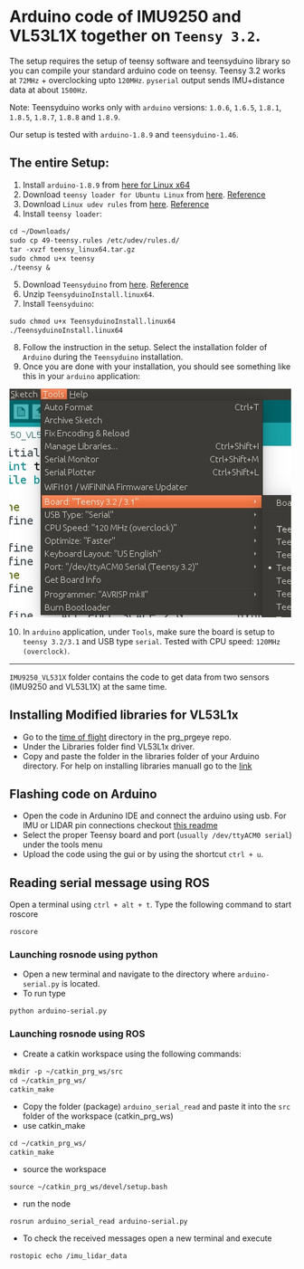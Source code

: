 # Arduino code of IMU9250 and VL53L1X together on `Teensy 3.2`.

The setup requires the setup of teensy software and teensyduino library so you can compile your standard arduino code on teensy. Teensy 3.2 works at `72MHz` + overclocking upto `120MHz`. 
`pyserial` output sends IMU+distance data at about `1500Hz`. 

Note: Teensyduino works only with `arduino` versions: `1.0.6`, `1.6.5`, `1.8.1`, `1.8.5`, `1.8.7`, `1.8.8` and `1.8.9`.

Our setup is tested with `arduino-1.8.9` and `teensyduino-1.46`.

## The entire Setup:

1. Install `arduino-1.8.9` from [here for Linux x64](https://www.arduino.cc/download_handler.php?f=/arduino-1.8.9-linux64.tar.xz)
2. Download `teensy loader for Ubuntu Linux` from [here](https://www.pjrc.com/teensy/teensy_linux64.tar.gz). [Reference](https://www.pjrc.com/teensy/loader_linux.html)
3. Download `Linux udev rules` from [here](https://www.pjrc.com/teensy/49-teensy.rules). [Reference](https://www.pjrc.com/teensy/loader_linux.html)
4. Install `teensy loader`: 
```
cd ~/Downloads/
sudo cp 49-teensy.rules /etc/udev/rules.d/
tar -xvzf teensy_linux64.tar.gz
sudo chmod u+x teensy
./teensy &
```

5. Download `Teensyduino` from [here](https://www.pjrc.com/teensy/td_146/TeensyduinoInstall.linux64). [Reference](https://www.pjrc.com/teensy/td_download.html)
6. Unzip `TeensyduinoInstall.linux64`.
7. Install `Teensyduino`:
```
sudo chmod u+x TeensyduinoInstall.linux64
./TeensyduinoInstall.linux64
```
8. Follow the instruction in the setup. Select the installation folder of `Arduino` during the `Teensyduino` installation.
9. Once you are done with your installation, you should see something like this in your `arduino` application:
<img src="../Images/teensyduino.jpg">

10. In `arduino` application, under `Tools`, make sure the board is setup to `teensy 3.2/3.1` and USB type `serial`. Tested with CPU speed: `120MHz (overclock)`. 

***


`IMU9250_VL531X` folder contains the code to get data from two sensors (IMU9250 and VL53L1X) at the same time.

## Installing Modified libraries for VL53L1x
* Go to the [time of flight](https://github.com/NitinJSanket/prg_prgeye/tree/master/Time_of_flight_sensors) directory in the prg_prgeye repo.
* Under the Libraries folder find VL53L1x driver.
* Copy and paste the folder in the libraries folder of your Arduino directory. For help on installing libraries manuall go to the [link](https://learn.adafruit.com/adafruit-all-about-arduino-libraries-install-use/how-to-install-a-library)

## Flashing code on Arduino
* Open the code in Ardunino IDE and connect the arduino using usb. For IMU or LIDAR pin connections checkout [this readme](https://github.com/NitinJSanket/prg_prgeye/blob/master/Time_of_flight_sensors/README.md)
* Select the proper Teensy board and port (```usually /dev/ttyACM0 serial```) under the tools menu
* Upload the code using the gui or by using the shortcut ``` ctrl + u ```.


## Reading serial message using ROS
Open a terminal using ``` ctrl + alt + t ```. Type the following command to start roscore 
```
roscore
```
### Launching rosnode using python
* Open a new terminal and navigate to the directory where ```arduino-serial.py``` is located.
* To run type
```
python arduino-serial.py
```

### Launching rosnode using ROS
* Create a catkin workspace using the following commands:
```
mkdir -p ~/catkin_prg_ws/src
cd ~/catkin_prg_ws/
catkin_make
```
* Copy the folder (package) ```arduino_serial_read``` and paste it into the ```src``` folder of the workspace (catkin_prg_ws)
* use catkin_make
```
cd ~/catkin_prg_ws/
catkin_make
```
* source the workspace
```
source ~/catkin_prg_ws/devel/setup.bash
```
* run the node
```
rosrun arduino_serial_read arduino-serial.py
```
* To check the received messages open a new terminal and execute 
```
rostopic echo /imu_lidar_data
```
